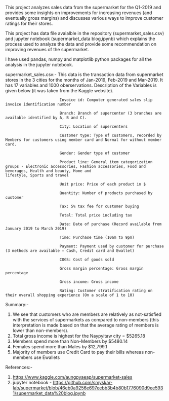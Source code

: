 This project analyzes sales data from the supermarket for the Q1-2019 and provides some insights on improvements for increasing revenues (and eventually gross margins) and discusses various ways to improve customer ratings for their stores.

This project has data file avaialble in the repository (supermarket_sales.csv) and jupyter notebook (supermarket_data blog,ipynb) which explains the process used to analyze the data and provide some recommendation on improving revenues of the supermarket. 

I have used pandas, numpy and matplotlib python packages for all the analysis in the jupyter notebook.

supermarket_sales.csv:- This data is the transaction data from supermarket stores in the 3 cities for the months of Jan-2019, Feb-2019 and Mar-2019. It has 17 variables and 1000                           oberservations. Description of the Variables is given below (it was taken from the Kaggle website).

                            Invoice id: Computer generated sales slip invoice identification number

                            Branch: Branch of supercenter (3 branches are available identified by A, B and C).

                            City: Location of supercenters

                            Customer type: Type of customers, recorded by Members for customers using member card and Normal for without member card.

                            Gender: Gender type of customer

                            Product line: General item categorization groups - Electronic accessories, Fashion accessories, Food and beverages, Health and beauty, Home and                                                 lifestyle, Sports and travel

                            Unit price: Price of each product in $

                            Quantity: Number of products purchased by customer

                            Tax: 5% tax fee for customer buying

                            Total: Total price including tax

                            Date: Date of purchase (Record available from January 2019 to March 2019)

                            Time: Purchase time (10am to 9pm)

                            Payment: Payment used by customer for purchase (3 methods are available – Cash, Credit card and Ewallet)

                            COGS: Cost of goods sold

                            Gross margin percentage: Gross margin percentage

                            Gross income: Gross income

                            Rating: Customer stratification rating on their overall shopping experience (On a scale of 1 to 10)
                            
                            
Summary:- 

1) We see that customers who are members are relatively as not-satisfied with the services of supermarkets as compared to non-members (this interpretation is made based on that the average rating of members is lower than non-members). 
2) Total gross income is highest for the Naypyitaw city = $5265.18       
3) Members spend more than Non-Members by $5480.14       
4) Females spend more than Males by $12,799.1     
5) Majority of members use Credit Card to pay their bills whereas non-members use Ewallets


References:-

1) https://www.kaggle.com/aungpyaeap/supermarket-sales     
2) jupyter notebook - https://github.com/smyskar-lab/supermarket/blob/46eb0a9256e697eebb3b4b80b1776090d9ee5931/supermarket_data%20blog.ipynb
